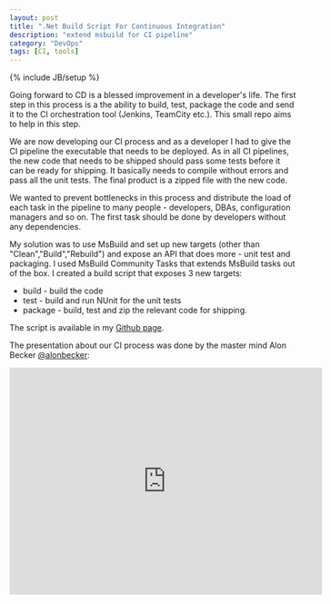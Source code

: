```yaml
---
layout: post
title: ".Net Build Script For Continuous Integration"
description: "extend msbuild for CI pipeline"
category: "DevOps"
tags: [CI, tools]
---
```

{% include JB/setup %}

Going forward to CD is a blessed improvement in a developer's life. The first step in this process is a the ability to build, test, package the code and send it to the CI orchestration tool (Jenkins, TeamCity etc.). This small repo aims to help in this step.

We are now developing our CI process and as a developer I had to give the CI pipeline the executable that needs to be deployed. As in all CI pipelines, the new code that needs to be shipped should pass some tests before it can be ready for shipping. It basically needs to compile without errors and pass all the unit tests. The final product is a zipped file with the new code.

We wanted to prevent bottlenecks in this process and distribute the load of each task in the pipeline to many people - developers, DBAs, configuration managers and so on. The first task should be done by developers without any dependencies.

My solution was to use MsBuild and set up new targets (other than "Clean","Build","Rebuild") and expose an API that does more - unit test and packaging. I used MsBuild Community Tasks that extends MsBuild tasks out of the box.
I created a build script that exposes 3 new targets:

+ build - build the code
+ test - build and run NUnit for the unit tests
+ package - build, test and zip the relevant code for shipping.

The script is available in my [Github page].

The presentation about our CI process was done by the master mind Alon Becker [@alonbecker]:

<iframe src="http://prezi.com/embed/kinvydtyaj4p/?bgcolor=ffffff&amp;lock_to_path=0&amp;autoplay=0&amp;autohide_ctrls=0&amp;features=undefined&amp;disabled_features=undefined" width="550" height="400" frameBorder="0"></iframe>


[Github page]: https://github.com/galsegal/.NET-CI-Build-Script
[@alonbecker]: https://twitter.com/alonbecker
